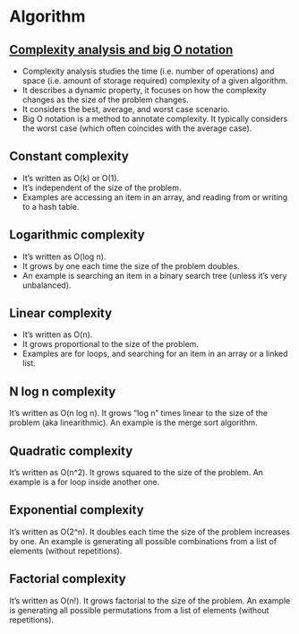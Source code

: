 # Algorithm

## [Complexity analysis and big O notation](https://www.bigocheatsheet.com/)
- Complexity analysis studies the time (i.e. number of operations) and space (i.e. amount of storage required) complexity of a given algorithm.
- It describes a dynamic property, it focuses on how the complexity changes as the size of the problem changes.
- It considers the best, average, and worst case scenario.
- Big O notation is a method to annotate complexity. It typically considers the worst case (which often coincides with the average case).

## Constant complexity
- It’s written as O(k) or O(1).
- It’s independent of the size of the problem.
- Examples are accessing an item in an array, and reading from or writing to a hash table.

## Logarithmic complexity
- It’s written as O(log n).
- It grows by one each time the size of the problem doubles.
- An example is searching an item in a binary search tree (unless it’s very unbalanced).

## Linear complexity
- It’s written as O(n).
- It grows proportional to the size of the problem.
- Examples are for loops, and searching for an item in an array or a linked list.

## N log n complexity
It’s written as O(n log n).
It grows “log n” times linear to the size of the problem (aka linearithmic).
An example is the merge sort algorithm.

## Quadratic complexity
It’s written as O(n^2).
It grows squared to the size of the problem.
An example is a for loop inside another one.

## Exponential complexity
It’s written as O(2^n).
It doubles each time the size of the problem increases by one.
An example is generating all possible combinations from a list of elements (without repetitions).

## Factorial complexity
It’s written as O(n!).
It grows factorial to the size of the problem.
An example is generating all possible permutations from a list of elements (without repetitions).